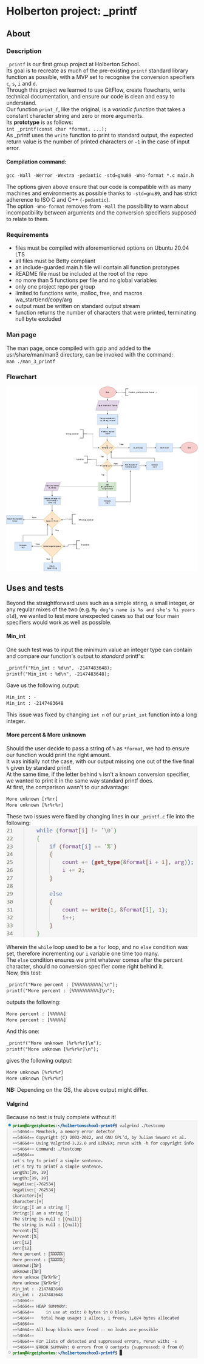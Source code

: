 # Holberton project: _printf

## About
### Description
`_printf` is our first group project at Holberton School.<br/>
Its goal is to recreate as much of the pre-existing `printf` standard library function as possible, with a MVP set to recognise the conversion specifiers `c`, `s`, `i` and `d`.<br/>
Through this project we learned to use GitFlow, create flowcharts, write technical documentation, and ensure our code is clean and easy to understand.<br/>
Our function `print_f`, like the original, is a _variadic function_ that takes a constant character string and zero or more arguments.<br/>
Its **prototype** is as follows:<br/>
`int _printf(const char *format, ...);`<br/>
As _printf uses the `write` function to print to standard output, the expected return value is the number of printed characters or `-1` in the case of input error.<br/>
#### Compilation command:<br/>
```
gcc -Wall -Werror -Wextra -pedantic -std=gnu89 -Wno-format *.c main.h
```
The options given above ensure that our code is compatible with as many machines and environments as possible thanks to `-std=gnu89`, and has strict adherence to ISO C and C++ (`-pedantic`).<br/>The option `-Wno-format` removes from `-Wall` the possibility to warn about incompatibility between arguments and the conversion specifiers supposed to relate to them.<br/>

### Requirements
* files must be compiled with aforementioned options on Ubuntu 20.04 LTS
* all files must be Betty compliant
* an include-guarded main.h file will contain all function prototypes
* README file must be included at the root of the repo
* no more than 5 functions per file and no global variables
* only one project repo per group
* limited to functions write, malloc, free, and macros wa_start/end/copy/arg
* output must be written on standard output stream
* function returns the number of characters that were printed, terminating null byte excluded

### Man page
The man page, once compiled with gzip and added to the usr/share/man/man3 directory, can be invoked with the command:<br/>
`man ./man_3_printf`<br/>

### Flowchart
![Flowchart explaining how our _printf function works, step by step](./images/Hbtn%20_printf%20flowchart.jpg)

## Uses and tests
Beyond the straightforward uses such as a simple string, a small integer, or any regular mixes of the two (e.g. `My dog's name is %s and she's %i years old`), we wanted to test more unexpected cases so that our four main specifiers would work as well as possible.<br/>

#### Min_int
One such test was to input the minimum value an integer type can contain and compare _our_ function's output to _standard_ printf's:<br/>
```
_printf("Min_int : %d\n", -2147483648);
printf("Min_int : %d\n", -2147483648);
```
Gave us the following output:<br/>

```
Min_int : -
Min_int : -2147483648
```
This issue was fixed by changing `int n` of our `print_int` function into a long integer.

#### More percent & More unknown
Should the user decide to pass a string of `%` as `*format`, we had to ensure our function would print the right amount.<br/>
It was initially not the case, with our output missing one out of the five final `%` given by standard printf.<br/>
At the same time, if the letter behind `%` isn't a known conversion specifier, we wanted to print it in the same way standard printf does.</br>
At first, the comparison wasn't to our advantage:<br/>
```
More unknown [r%rr]
More unknown [%r%r%r]
```

These two issues were fixed by changing lines in our `_printf.c` file into the following:
![if and else conditions inside a while loop in our _printf function](./images/printf_whileloop.jpg)

Wherein the `while` loop used to be a `for` loop, and no `else` condition was set, therefore incrementing our `i` variable one time too many.<br/>
The `else` condition ensures we print whatever comes after the percent character, should no conversion specifier come right behind it.<br/>
Now, this test:<br/>
```
_printf("More percent : [%%%%%%%%%%]\n");
printf("More percent : [%%%%%%%%%%]\n");
```
outputs the following:<br/>
```
More percent : [%%%%%]
More percent : [%%%%%]
```
And this one:<br/>
```
_printf("More unknown [%r%r%r]\n");
printf("More unknown [%r%r%r]\n");
```
gives the following output:
```
More unknown [%r%r%r]
More unknown [%r%r%r]
```
**NB:** Depending on the OS, the above output might differ.<br/>

#### Valgrind
Because no test is truly complete without it!<br/>
![screen grab of a successful valgrind](./images/printf_valgrind.png)
